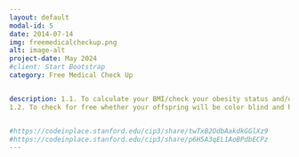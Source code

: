 ```yaml
---
layout: default
modal-id: 5
date: 2014-07-14
img: freemedicalcheckup.png
alt: image-alt
project-date: May 2024
#client: Start Bootstrap
category: Free Medical Check Up


description: 1.1. To calculate your BMI/check your obesity status and/or get our free suggestions, you are requested to click on -> <a href="https://codeinplace.stanford.edu/cip3/share/dAeTjM4nxQHbZhkoxhZD">here</a>.<br/>
1.2. To check for free whether your offspring will be color blind and how to prevent it, you are requested to click on -> <a href="https://codeinplace.stanford.edu/cip3/share/twTxB2OdbAakdkGGlXz9">here</a>.<br/>


#https://codeinplace.stanford.edu/cip3/share/twTxB2OdbAakdkGGlXz9
#https://codeinplace.stanford.edu/cip3/share/p6H5A3qEL1AoBPdbECPz
---
```


